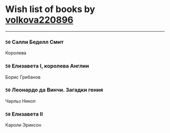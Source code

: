 # Wish list of books by [volkova220896](http://vk.com/id70865766)
---

### `50` Салли Беделл Смит
Королева

### `50` Елизавета I, королева Англии
Борис Грибанов

### `50` Леонардо да Винчи. Загадки гения
Чарльз Никол

### `50` Елизавета II
Кароли Эриксон

